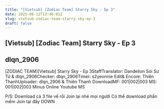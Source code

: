 ```yaml
---
title: "[Vietsub] [Zodiac Team] Starry Sky - Ep 3"
date: 2025-06-12T13:46:01Z
slug: vietsub-zodiac-team-starry-sky-ep-3
draft: false
---
```


## [Vietsub] [Zodiac Team] Starry Sky - Ep 3

## dlqn_2906

[ZODIAC TEAM][Vietsub] Starry Sky - Ep 3​​Staff​Translator: Dandelion Sói Sư Tử & dlqn_2906​Checker: dlqn_2906​Timer: s2yeonnie​ Edit& Encore: Thiên Thanh​Uploader: dlqn_2906 & Thiên Thanh​ 
Download​MF: 001|002|003​ ​MS: 001|002|003​ ​Minus​ ​Online​ ​Youtube 
MS​ 
 
P/S: Download cả 3 file về rồi Join lại nhé mọi người
Có thể download phần mềm Join tại đấy
DOWN